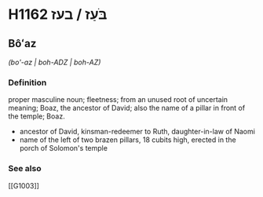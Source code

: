 # H1162 בֹּעַז / בעז

## Bôʻaz

_(bo'-az | boh-ADZ | boh-AZ)_

### Definition

proper masculine noun; fleetness; from an unused root of uncertain meaning; Boaz, the ancestor of David; also the name of a pillar in front of the temple; Boaz.

- ancestor of David, kinsman-redeemer to Ruth, daughter-in-law of Naomi
- name of the left of two brazen pillars, 18 cubits high, erected in the porch of Solomon's temple
### See also

[[G1003]]

